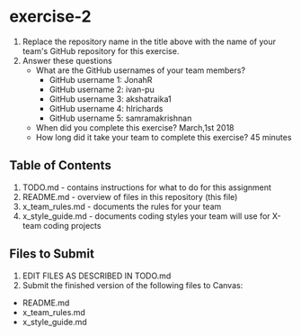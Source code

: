 # exercise-2

1. Replace the repository name in the title above with the name of your team's GitHub repository for this exercise.
2. Answer these questions
   * What are the GitHub usernames of your team members?
       * GitHub username 1: JonahR
       * GitHub username 2: ivan-pu
       * GitHub username 3: akshatraika1
       * GitHub username 4: hlrichards
       * GitHub username 5: samramakrishnan
   * When did you complete this exercise? March,1st 2018
   * How long did it take your team to complete this exercise? 45 minutes

## Table of Contents

1. TODO.md - contains instructions for what to do for this assignment
2. README.md - overview of files in this repository (this file)
3. x_team_rules.md - documents the rules for your team
4. x_style_guide.md - documents coding styles your team will use for X-team coding projects

## Files to Submit

1. EDIT FILES AS DESCRIBED IN TODO.md
2. Submit the finished version of the following files to Canvas:

* README.md
* x_team_rules.md
* x_style_guide.md
